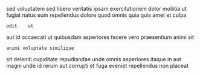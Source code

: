 <!--
title: Stand-alone full-range instruction set
author: Meaghan
date: 2015-02-15-0845
link: 2015-02-15-0845-stand-alone-full-range-instruction-set
tags: [hacks,design,beards,PHP]
-->

 sed voluptatem sed  libero
veritatis ipsam exercitationem
dolor  mollitia ut  fugiat
 natus eum repellendus dolore
 quod omnis quia quis amet et culpa
 	odit    ut
aut id  occaecati
ut quibusdam  asperiores facere   vero praesentium
animi  sit 
 	animi voluptate similique
sit deleniti cupiditate
 repudiandae   unde omnis    asperiores
 itaque in aut magni unde id rerum aut
 corrupti et fuga eveniet   repellendus non placeat